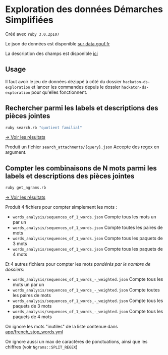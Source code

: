 # Exploration des données Démarches Simplifiées

Créé avec `ruby 3.0.2p107`

Le json de données est disponible [sur data.gouf.fr](https://www.data.gouv.fr/fr/datasets/descriptif-des-demarches-publiees/)

La description des champs est disponible [ici](https://www.demarches-simplifiees.fr/graphql/schema/index.html#definition-ChampDescriptor)


## Usage

Il faut avoir le jeu de données dézippé à côté du dossier `hackaton-ds-exploration` et lancer les commandes depuis le dossier `hackaton-ds-exploration` pour qu'elles fonctionnent.


## Rechercher parmi les labels et descriptions des pièces jointes

```sh
ruby search.rb "quotient familial"
```

[→ Voir les résultats](https://github.com/betagouv/hackaton-ds-exploration/tree/main/search_attachments)

Produit un fichier `search_attachments/{query}.json`
Accepte des regex en argument.

## Compter les combinaisons de N mots parmi les labels et descriptions des pièces jointes

```sh
ruby get_ngrams.rb
```

[→ Voir les résultats](https://github.com/betagouv/hackaton-ds-exploration/tree/main/words_analysis)

Produit 4 fichiers pour compter simplement les mots :
- `words_analysis/sequences_of_1_words.json` Compte tous les mots un par un
- `words_analysis/sequences_of_1_words.json` Compte toutes les paires de mots
- `words_analysis/sequences_of_1_words.json` Compte tous les paquets de 3 mots
- `words_analysis/sequences_of_1_words.json` Compte tous les paquets de 4 mots

Et 4 autres fichiers pour compter les mots _pondérés par le nombre de dossiers_:
- `words_analysis/sequences_of_1_words_-_weighted.json` Compte tous les mots un par un
- `words_analysis/sequences_of_1_words_-_weighted.json` Compte toutes les paires de mots
- `words_analysis/sequences_of_1_words_-_weighted.json` Compte tous les paquets de 3 mots
- `words_analysis/sequences_of_1_words_-_weighted.json` Compte tous les paquets de 4 mots

On ignore les mots "inutiles" de la liste contenue dans [app/french_stop_words.yml](https://github.com/betagouv/hackaton-ds-exploration/blob/main/app/french_stop_words.yml)

On ignore aussi un max de caractères de ponctuations, ainsi que les chiffres (voir `Ngrams::SPLIT_REGEX`)